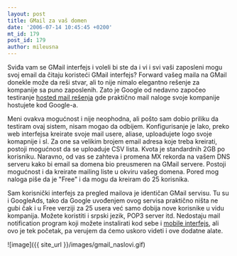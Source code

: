 ```yaml
---
layout: post
title: GMail za vaš domen
date: '2006-07-14 10:45:45 +0200'
mt_id: 179
post_id: 179
author: mileusna
---
```

Sviđa vam se GMail interfejs i voleli bi ste da i vi i svi vaši zaposleni mogu svoj email da čitaju koristeći GMail interfejs? Forward vašeg maila na GMail donekle može da reši stvar, ali to nije nimalo elegantno rešenje za kompanije sa puno zaposlenih. Zato je Google od nedavno započeo testiranje [hosted mail rešenja](https://www.google.com/hosted) gde praktično mail naloge svoje kompanije hostujete kod Google-a.

Meni ovakva mogućnost i nije neophodna, ali pošto sam dobio priliku da testiram ovaj sistem, nisam mogao da odbijem. Konfigurisanje je lako, preko web interfejsa kreirate svoje mail usere, aliase, uploadujete logo svoje komapnije i sl. Za one sa velikim brojem email adresa koje treba kreirati, postoji mogućnost da se uploaduje CSV lista. Kvota je standardnih 2GB po korisniku. Naravno, od vas se zahteva i promena MX rekorda na vašem DNS serveru kako bi email sa domena bio preusmeren na GMail servere. Postoji mogućnost i da kreirate mailing liste u okviru vašeg domena. Pored mog naloga piše da je "Free" i da mogu da kreiram do 25 korisnika.

Sam korisnički interfejs za pregled mailova je identičan GMail servisu. Tu su i GoogleAds, tako da Google uvođenjem ovog servisa praktično ništa ne gubi čak i u Free verziji za 25 usera već samo dobija nove korisnike u vidu kompanija. Možete koristiti i srpski jezik, POP3 server itd. Nedostaju mail notification program koji možete instalirati kod sebe i [mobile interfejs](http://m.gmail.com), ali ovo je tek početak, pa verujem da ćemo uskoro videti i ove dodatne alate.

![image]({{ site_url }}/images/gmail_naslovi.gif)

